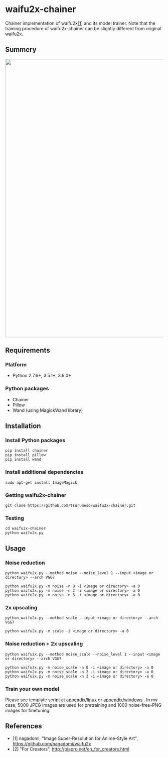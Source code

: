 # waifu2x-chainer

Chainer implementation of waifu2x[[1]](https://github.com/nagadomi/waifu2x) and its model trainer. Note that the training procedure of waifu2x-chainer can be slightly different from original waifu2x.

## Summery

<img src="https://raw.githubusercontent.com/tsurumeso/waifu2x-chainer/master/images/summery.png" width="886">

## Requirements

### Platform
  - Python 2.7.6+, 3.5.1+, 3.6.0+

### Python packages
  - Chainer
  - Pillow
  - Wand (using MagickWand library)

## Installation

### Install Python packages
```
pip install chainer
pip install pillow
pip install wand
```

### Install additional dependencies
```
sudo apt-get install ImageMagick
```

### Getting waifu2x-chainer
```
git clone https://github.com/tsurumeso/waifu2x-chainer.git
```

### Testing
```
cd waifu2x-chainer
python waifu2x.py
```

## Usage

### Noise reduction
```
python waifu2x.py --method noise --noise_level 1 --input <image or directory> --arch VGG7

python waifu2x.py -m noise -n 0 -i <image or directory> -a 0
python waifu2x.py -m noise -n 2 -i <image or directory> -a 0
python waifu2x.py -m noise -n 3 -i <image or directory> -a 0
```

### 2x upscaling
```
python waifu2x.py --method scale --input <image or directory> --arch VGG7

python waifu2x.py -m scale -i <image or directory> -a 0
```

### Noise reduction + 2x upscaling
```
python waifu2x.py --method noise_scale --noise_level 1 --input <image or directory> --arch VGG7

python waifu2x.py -m noise_scale -n 0 -i <image or directory> -a 0
python waifu2x.py -m noise_scale -n 2 -i <image or directory> -a 0
python waifu2x.py -m noise_scale -n 3 -i <image or directory> -a 0
```

### Train your own model

Please see template script at
<a href="https://github.com/tsurumeso/waifu2x-chainer/tree/master/appendix/linux">appendix/linux</a>
or
<a href="https://github.com/tsurumeso/waifu2x-chainer/tree/master/appendix/windows">appendix/windows</a>
. In my case, 5000 JPEG images are used for pretraining and 1000 noise-free-PNG images for finetuning.

## References

- [1] nagadomi, "Image Super-Resolution for Anime-Style Art", https://github.com/nagadomi/waifu2x
- [2] "For Creators", http://piapro.net/en_for_creators.html
